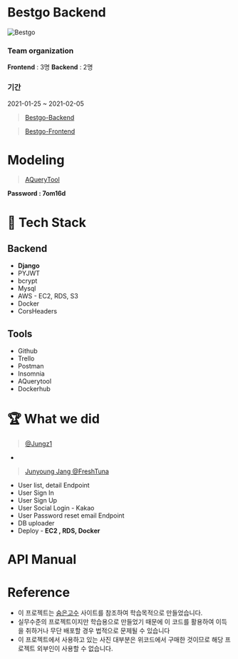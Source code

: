 # Bestgo Backend

![Bestgo](https://project-bestgo.s3.ap-northeast-2.amazonaws.com/logo_image/bestgo.png)

### Team organization 
**Frontend** : 3명
**Backend** : 2명

### 기간
2021-01-25 ~ 2021-02-05


> [Bestgo-Backend](https://github.com/wecode-bootcamp-korea/16-2nd-bestgo-backend)

> [Bestgo-Frontend](https://github.com/wecode-bootcamp-korea/16-2nd-bestgo-frontend)

# Modeling
> [AQueryTool](https://aquerytool.com:443/aquerymain/index/?rurl=1b3e6c81-85d4-42fc-aa2f-01d629abf657&)

**Password : 7om16d**

# 🥽 Tech Stack 
## Backend
+ **Django**
+ PYJWT
+ bcrypt
+ Mysql
+ AWS - EC2, RDS, S3
+ Docker 
+ CorsHeaders

## Tools
+ Github
+ Trello
+ Postman
+ Insomnia
+ AQuerytool
+ Dockerhub

# 🏆 What we did
> [ @Jungz1](https://github.com/jungz1)
+

> [Junyoung Jang @FreshTuna](https://github.com/freshtuna)
+ User list, detail Endpoint
+ User Sign In
+ User Sign Up
+ User Social Login - Kakao 
+ User Password reset email Endpoint
+ DB uploader  
+ Deploy - **EC2 , RDS, Docker** 

# API Manual


# Reference 
+ 이 프로젝트는 [숨은고수](https://soomgo.com/) 사이트를 참조하여 학습목적으로 만들었습니다.
+ 실무수준의 프로젝트이지만 학습용으로 만들었기 때문에 이 코드를 활용하여 이득을 취하거나 무단 배포할 경우 법적으로 문제될 수 있습니다
+ 이 프로젝트에서 사용하고 있는 사진 대부분은 위코드에서 구매한 것이므로 해당 프로젝트 외부인이 사용할 수 없습니다.
